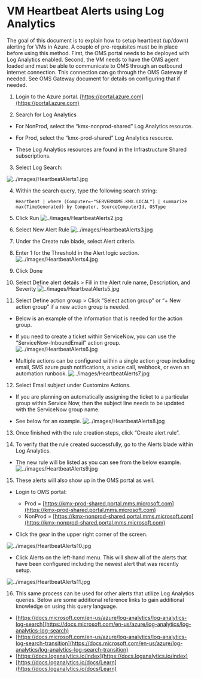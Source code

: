 # VM Heartbeat Alerts using Log Analytics

The goal of this document is to explain how to setup heartbeat (up/down) alerting for VMs in Azure.  A couple of pre-requisites must be in place before using this method.  First, the OMS portal needs to be deployed with Log Analytics enabled. Second, the VM needs to have the OMS agent loaded and must be able to communicate to OMS through an outbound internet connection.  This connection can go through the OMS Gateway if needed.  See OMS Gateway document for details on configuring that if needed.

1.	Login to the Azure portal.
[https://portal.azure.com](https://portal.azure.com)

2.	Search for Log Analytics

* For NonProd, select the “kmx-nonprod-shared” Log Analytics resource.

* For Prod, select the “kmx-prod-shared” Log Analytics resource.

* These Log Analytics resources are found in the Infrastructure Shared subscriptions.

3.	Select Log Search:

![../images/HeartbeatAlerts1.jpg](../images/HeartbeatAlerts1.jpg)

4.	Within the search query, type the following search string:

    `Heartbeat | where (Computer=~"SERVERNAME.KMX.LOCAL")
    | summarize max(TimeGenerated) by Computer, SourceComputerId, OSType
    `

5.	Click Run
![../images/HeartbeatAlerts2.jpg](../images/HeartbeatAlerts2.jpg)

6.	Select New Alert Rule
![../images/HeartbeatAlerts3.jpg](../images/HeartbeatAlerts3.jpg)

7.	Under the Create rule blade, select Alert criteria.

8.	Enter 1 for the Threshold in the Alert logic section.
![../images/HeartbeatAlerts4.jpg](../images/HeartbeatAlerts4.jpg)

9.	Click Done

10.	Select Define alert details > Fill in the Alert rule name, Description, and Severity
![../images/HeartbeatAlerts5.jpg](../images/HeartbeatAlerts5.jpg)

11.	Select Define action group > Click “Select action group” or “+ New action group” if a new action group is needed.

* Below is an example of the information that is needed for the action group.

* If you need to create a ticket within ServiceNow, you can use the “ServiceNow-InboundEmail” action group.
![../images/HeartbeatAlerts6.jpg](../images/HeartbeatAlerts6.jpg)

* Multiple actions can be configured within a single action group including email, SMS azure push notifications, a voice call, webhook, or even an automation runbook.
![../images/HeartbeatAlerts7.jpg](../images/HeartbeatAlerts7.jpg)

12.	Select Email subject under Customize Actions.
* If you are planning on automatically assigning the ticket to a particular group within Service Now, then the subject line needs to be updated with the ServiceNow group name.

* See below for an example.
![../images/HeartbeatAlerts8.jpg](../images/HeartbeatAlerts8.jpg)

13.	Once finished with the rule creation steps, click “Create alert rule”.

14.	To verify that the rule created successfully, go to the Alerts blade within Log Analytics.

* The new rule will be listed as you can see from the below example.
![../images/HeartbeatAlerts9.jpg](../images/HeartbeatAlerts9.jpg)

15.	These alerts will also show up in the OMS portal as well.
* Login to OMS portal:

     * Prod = [https://kmx-prod-shared.portal.mms.microsoft.com](https://kmx-prod-shared.portal.mms.microsoft.com)
     * NonProd = [https://kmx-nonprod-shared.portal.mms.microsoft.com](https://kmx-nonprod-shared.portal.mms.microsoft.com)

* Click the gear in the upper right corner of the screen.

![../images/HeartbeatAlerts10.jpg](../images/HeartbeatAlerts10.jpg)

* Click Alerts on the left-hand menu.  This will show all of the alerts that have been configured including the newest alert that was recently setup.

![../images/HeartbeatAlerts11.jpg](../images/HeartbeatAlerts11.jpg)

16.	This same process can be used for other alerts that utilize Log Analytics queries.  Below are some additional reference links to gain additional knowledge on using this query language.

* [https://docs.microsoft.com/en-us/azure/log-analytics/log-analytics-log-search](https://docs.microsoft.com/en-us/azure/log-analytics/log-analytics-log-search)
* [https://docs.microsoft.com/en-us/azure/log-analytics/log-analytics-log-search-transition](https://docs.microsoft.com/en-us/azure/log-analytics/log-analytics-log-search-transition)
* [https://docs.loganalytics.io/index](https://docs.loganalytics.io/index)
* [https://docs.loganalytics.io/docs/Learn](https://docs.loganalytics.io/docs/Learn)
